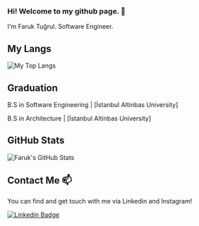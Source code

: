 ### Hi! Welcome to my github page. 👋


I'm Faruk Tuğrul. Software Engineer.


## My Langs

 <img  src="https://github-readme-stats.vercel.app/api/top-langs/?username=frktgrl&layout=compact&hide=html,css" alt="My Top Langs" />


## Graduation

B.S in Software Engineering |  [İstanbul Altinbas University]

B.S in Architecture         |  [İstanbul Altinbas University]


## GitHub Stats

![Faruk's GitHub Stats](https://github-readme-stats.vercel.app/api?username=frktgrl&show_icons=true)

## Contact Me 📫

You can find and get touch with me via Linkedin and Instagram!
       
[![Linkedin Badge](https://img.shields.io/badge/faruktgrl-follow%20on%20linkedin-blue?style=for-the-badge&logo=linkedin)](https://www.linkedin.com/in/faruktgrl/)

